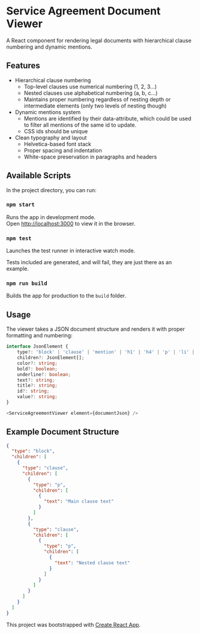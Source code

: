 # Service Agreement Document Viewer

A React component for rendering legal documents with hierarchical clause numbering and dynamic mentions.

## Features

- Hierarchical clause numbering
  - Top-level clauses use numerical numbering (1, 2, 3...)
  - Nested clauses use alphabetical numbering (a, b, c...)
  - Maintains proper numbering regardless of nesting depth or intermediate elements (only two levels of nesting though)
- Dynamic mentions system
  - Mentions are identified by their data-attribute, which could be used to filter all mentions of the same id to update.
  - CSS ids should be unique
- Clean typography and layout
  - Helvetica-based font stack
  - Proper spacing and indentation
  - White-space preservation in paragraphs and headers

## Available Scripts

In the project directory, you can run:

### `npm start`

Runs the app in development mode.\
Open [http://localhost:3000](http://localhost:3000) to view it in the browser.

### `npm test`

Launches the test runner in interactive watch mode.

Tests included are generated, and will fail, they are just there as an example.

### `npm run build`

Builds the app for production to the `build` folder.

## Usage

The viewer takes a JSON document structure and renders it with proper formatting and numbering:

```typescript
interface JsonElement {
    type?: 'block' | 'clause' | 'mention' | 'h1' | 'h4' | 'p' | 'li' | 'ul' | 'lic';
    children?: JsonElement[];
    color?: string;
    bold?: boolean;
    underline?: boolean;
    text?: string;
    title?: string;
    id?: string;
    value?: string;
}

<ServiceAgreementViewer element={documentJson} />
```

## Example Document Structure

```json
{
  "type": "block",
  "children": [
    {
      "type": "clause",
      "children": [
        {
          "type": "p",
          "children": [
            {
              "text": "Main clause text"
            }
          ]
        },
        {
          "type": "clause",
          "children": [
            {
              "type": "p",
              "children": [
                {
                  "text": "Nested clause text"
                }
              ]
            }
          ]
        }
      ]
    }
  ]
}
```

This project was bootstrapped with [Create React App](https://github.com/facebook/create-react-app).

